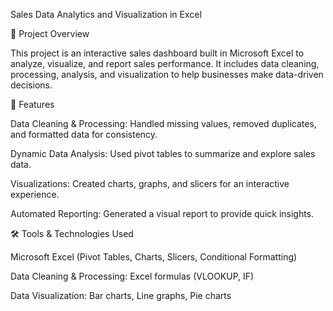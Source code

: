 Sales Data Analytics and Visualization in Excel

📌 Project Overview

This project is an interactive sales dashboard built in Microsoft Excel to analyze, visualize, and report sales performance. It includes data cleaning, processing, analysis, and visualization to help businesses make data-driven decisions.

🚀 Features

Data Cleaning & Processing: Handled missing values, removed duplicates, and formatted data for consistency.

Dynamic Data Analysis: Used pivot tables to summarize and explore sales data.

Visualizations: Created charts, graphs, and slicers for an interactive experience.

Automated Reporting: Generated a visual report to provide quick insights.

🛠 Tools & Technologies Used

Microsoft Excel (Pivot Tables, Charts, Slicers, Conditional Formatting)

Data Cleaning & Processing: Excel formulas (VLOOKUP, IF)

Data Visualization: Bar charts, Line graphs, Pie charts
